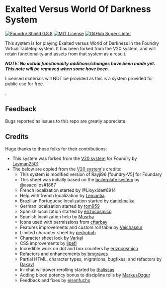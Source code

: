 # Exalted Versus World Of Darkness System

[![Foundry Shield 0.8.8]][Foundry URL]
[![MIT License]][MIT URL]
[![GitHub Super-Linter]][Super-Linter URL]

This system is for playing Exalted versus World of Darkness in the Foundry Virtual Tabletop system. It has been forked from the V20 system, and will retain functionality and assets from that system as a result.

***NOTE: No actual functionality additions/changes have been made yet. This note will be removed when some have been.***

Licensed materials will NOT be provided as this is a system provided for public use for free.

.

## Feedback

Bugs reported as issues to this repo are greatly appreciate.


## Credits

Huge thanks to these folks for their contributions:

* This system was forked from the [V20 system] for Foundry by [Layman2501]
* The below are copied from the [V20 system]'s credits:
  * This system is modified version of Rayji96 [foundry-V5] for Foundary 
  * This sheet was initially based on the [boilerplate system] by @asacolips#1867
  * French localization started by @Lloyxide#6914
  * Help with french localization by [Lemantia]
  * Brazilian Portuguese localization started by [danielmalka]
  * German localization started by [tom959]
  * Spanish localization started by [erizocosmico]
  * Spanish localization help by [Musrha]
  * Icons used with permissions from [cftarbay]
  * Features improvements and custom roll table by [Veichassur]
  * Limited character sheet by [pedroboh]
  * Character sheet lock by [Varkal]
  * CSS improvements by [lipefl]
  * Incredible work on dot and box counters by [erizocosmico]
  * Refactors and enhancements by [bmgraves]
  * Partial HTML, character types, migrations, bugfixes, and refactors by [Dakayl]
  * In-chat willpower rerolling started by [thalissas]
  * Adding blood potency bonus to discipline rolls by [MarkusOzgur]
  * Feedback and fixes by [eisenfuchs]

[Foundry Shield 0.8.8]: https://img.shields.io/badge/Foundry-0.8.8-informational
[Foundry URL]: https://foundryvtt.com

[MIT License]: https://img.shields.io/badge/License-MIT-green
[MIT URL]: https://github.com/Rayji96/foundry-V5/blob/main/LICENSE

[GitHub Super-Linter]: https://github.com/Rayji96/foundry-V5/workflows/Super-Linter/badge.svg
[Super-Linter URL]: https://github.com/marketplace/actions/super-linter


[Layman2501]: https://github.com/Layman2501
[V20 system]: https://github.com/Layman2501/wod20
[boilerplate system]: https://gitlab.com/asacolips-projects/foundry-mods/foundryvtt-system-tutorial
[danielmalka]: https://github.com/danielmalka
[cftarbay]: https://github.com/cftarbay
[lipefl]: https://github.com/lipefl
[erizocosmico]: https://github.com/erizocosmico
[tom959]: https://github.com/tom959
[bmgraves]: https://github.com/bmgraves
[eisenfuchs]: https://github.com/eisenfuchs
[Veichassur]: https://github.com/Veichassur
[pedroboh]: https://github.com/pedroboh
[Lemantia]: https://github.com/Lemantia
[Varkal]: https://github.com/Varkal
[Dakayl]: https://github.com/Dakayl
[thalissas]: https://github.com/thalissa
[MarkusOzgur]: https://github.com/MarkusOzgur
[Musrha]: https://github.com/Musrha
